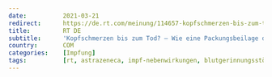 ```yaml
---
date:          2021-03-21
redirect:      https://de.rt.com/meinung/114657-kopfschmerzen-bis-zum-tod-astrazeneca-impfstoff/
title:         RT DE
subtitle:      'Kopfschmerzen bis zum Tod? – Wie eine Packungsbeilage den AstraZeneca-Impfstoff "sicher" machen soll'
country:       COM
categories:    [Impfung]
tags:          [rt, astrazeneca, impf-nebenwirkungen, blutgerinnungsstörungen]
---
```

